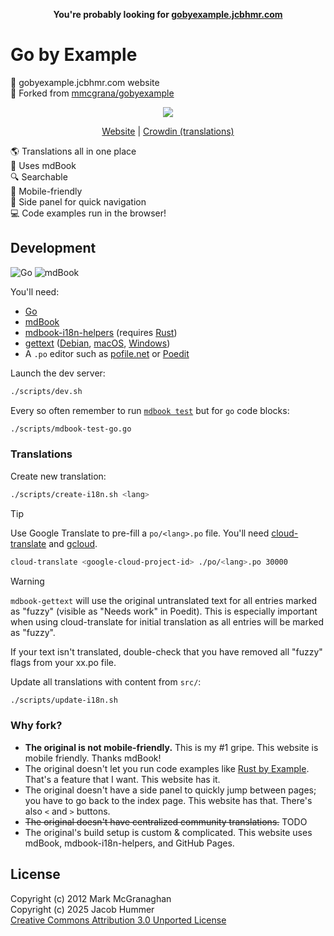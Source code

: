 <p align=center>
  <b>You're probably looking for <a href="https://gobyexample.jcbhmr.com/">gobyexample.jcbhmr.com</a></b>
</p>

# Go by Example

🔰 gobyexample.jcbhmr.com website \
🔀 Forked from [mmcgrana/gobyexample](https://github.com/mmcgrana/gobyexample)

<p align=center>
  <img src="https://github.com/user-attachments/assets/5845558f-9bc2-4074-a079-421edbbde149">
</p>

<p align=center>
  <a href="https://gobyexample.jcbhmr.com/">Website</a>
  | <a href="https://crowdin.com/project/gobyexamplejcbhmrcom">Crowdin (translations)</a>
</p>

🌎 Translations all in one place \
📘 Uses mdBook \
🔍 Searchable \
📱 Mobile-friendly \
🔗 Side panel for quick navigation \
💻 Code examples run in the browser!

## Development

![Go](https://img.shields.io/static/v1?style=for-the-badge&message=Go&color=00ADD8&logo=Go&logoColor=FFFFFF&label=)
![mdBook](https://img.shields.io/static/v1?style=for-the-badge&message=mdBook&color=000000&logo=mdBook&logoColor=FFFFFF&label=)

You'll need:

- [Go](https://golang.org/dl/)
- [mdBook](https://rust-lang.github.io/mdBook/guide/installation.html)
- [mdbook-i18n-helpers](https://github.com/google/mdbook-i18n-helpers) (requires [Rust](https://rustup.rs/))
- [gettext](https://gnu.org/software/gettext/) ([Debian](https://packages.debian.org/sid/gettext), [macOS](https://formulae.brew.sh/formula/gettext), [Windows](https://mlocati.github.io/articles/gettext-iconv-windows.html))
- A `.po` editor such as [pofile.net](https://pofile.net/free-po-editor) or [Poedit](https://poedit.net/download)

Launch the dev server:

```sh
./scripts/dev.sh
```

Every so often remember to run [`mdbook test`](https://rust-lang.github.io/mdBook/cli/test.html) but for `go` code blocks:

```sh
./scripts/mdbook-test-go.go
```

### Translations

Create new translation:

```sh
./scripts/create-i18n.sh <lang>
```

> [!TIP]
> Use Google Translate to pre-fill a `po/<lang>.po` file. You'll need [cloud-translate](https://github.com/mgeisler/cloud-translate) and [gcloud](https://cloud.google.com/sdk/docs/install).
>
> ```sh
> cloud-translate <google-cloud-project-id> ./po/<lang>.po 30000
> ```

> [!WARNING]
> `mdbook-gettext` will use the original untranslated text for all entries marked as "fuzzy" (visible as "Needs work" in Poedit). This is especially important when using cloud-translate for initial translation as all entries will be marked as "fuzzy".
>
> If your text isn't translated, double-check that you have removed all "fuzzy" flags from your xx.po file.

Update all translations with content from `src/`:

```sh
./scripts/update-i18n.sh
```

### Why fork?

- **The original is not mobile-friendly.** This is my #1 gripe. This website is mobile friendly. Thanks mdBook!
- The original doesn't let you run code examples like [Rust by Example](https://doc.rust-lang.org/rust-by-example/hello.html). That's a feature that I want. This website has it.
- The original doesn't have a side panel to quickly jump between pages; you have to go back to the index page. This website has that. There's also `<` and `>` buttons.
- ~~The original doesn't have centralized community translations.~~ TODO
- The original's build setup is custom & complicated. This website uses mdBook, mdbook-i18n-helpers, and GitHub Pages.

## License

Copyright (c) 2012 Mark McGranaghan \
Copyright (c) 2025 Jacob Hummer \
[Creative Commons Attribution 3.0 Unported License](https://github.com/jcbhmr/gobyexample.jcbhmr.com/blob/main/LICENSE)
